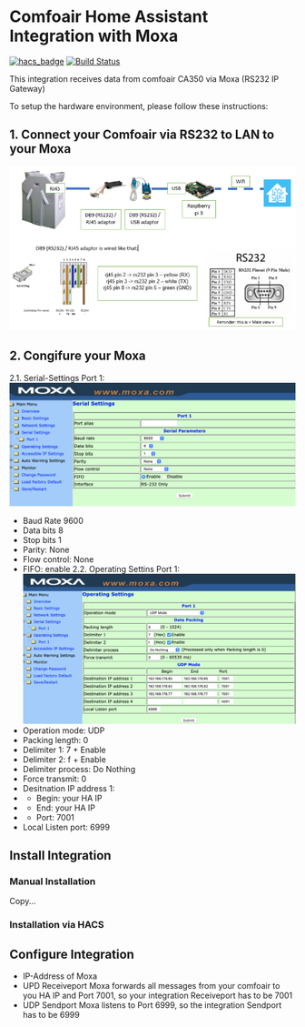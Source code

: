 # Comfoair Home Assistant Integration with Moxa
[![hacs_badge](https://img.shields.io/badge/HACS-Custom-41BDF5.svg)](https://github.com/hacs/integration)
[![Build Status](https://img.shields.io/github/actions/workflow/status/bimberle/ha-comfoair/build.yaml?branch=master&style=flat-square)](https://github.com/bimberle/ha-comfoair-sensor/actions/workflows/build.yaml)

This integration receives data from comfoair CA350 via Moxa (RS232 IP Gateway)

To setup the hardware environment, please follow these instructions:
## 1. Connect your Comfoair via RS232 to LAN to your Moxa
![screenshot moxa serial connection](https://github.com/bimberle/ha-comfoair/blob/master/images/comfoair_moxa_rs232.png?raw=true)
## 2. Congifure your Moxa
2.1. Serial-Settings Port 1:
![screenshot moxa serial settings](https://github.com/bimberle/ha-comfoair/blob/9fbea868fbc7057e2884d97a76568af9c2a06e3d/images/moxa_serial_settings.jpg?raw=true)
- Baud Rate 9600
- Data bits 8
- Stop bits 1
- Parity: None
- Flow control: None
- FIFO: enable
2.2. Operating Settins Port 1:
![screenshot moxa operating settings](https://github.com/bimberle/ha-comfoair/blob/9fbea868fbc7057e2884d97a76568af9c2a06e3d/images/moxa_operating_settings.jpg?raw=true)
- Operation mode: UDP
- Packing length: 0
- Delimiter 1: 7 + Enable
- Delimiter 2: f + Enable
- Delimiter process: Do Nothing
- Force transmit: 0
- Desitnation IP address 1:
- - Begin: your HA IP
- - End: your HA IP
- - Port: 7001
- Local Listen port: 6999

## Install Integration
### Manual Installation
Copy...
### Installation via HACS

## Configure Integration
- IP-Address of Moxa
- UPD Receiveport
Moxa forwards all messages from your comfoair to you HA IP and Port 7001, so your integration Receiveport has to be 7001
- UDP Sendport
Moxa listens to Port 6999, so the integration Sendport has to be 6999
